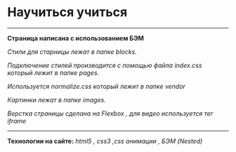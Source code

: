 # Научиться учиться
___

**Страница написана с использованием БЭМ**

*Стили для старницы лежат в папке blocks.*

*Подключение стилей производится с помощью файла index.css который лежит в папке pages.* 

*Используется normalize.css который лежит в папке vendor*

*Картинки лежат в папке images.*

*Верстка страницы сделана на Flexbox , для видео используется тег iframe*
___
**Технологии на сайте:**
*html5 , css3 ,css анимации , БЭМ (Nested)*